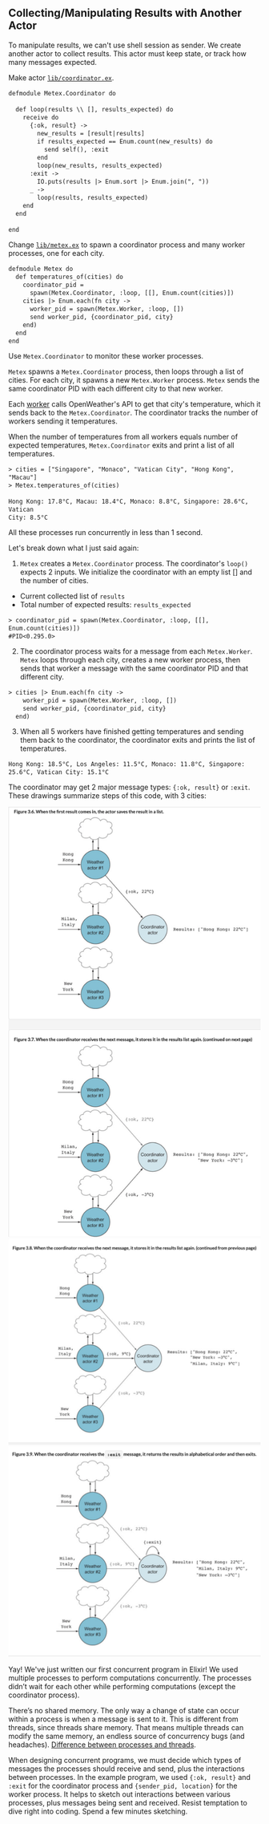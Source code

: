 ## Collecting/Manipulating Results with Another Actor
To manipulate results, we can't use shell session as sender. We create another actor to collect results. This actor must keep state, or track how many messages expected.

Make actor [`lib/coordinator.ex`](https://github.com/rayning0/metex/blob/master/lib/coordinator.ex).
```
defmodule Metex.Coordinator do

  def loop(results \\ [], results_expected) do
    receive do
      {:ok, result} ->
        new_results = [result|results]
        if results_expected == Enum.count(new_results) do
          send self(), :exit
        end
        loop(new_results, results_expected)
      :exit ->
        IO.puts(results |> Enum.sort |> Enum.join(", "))
      _ ->
        loop(results, results_expected)
    end
  end

end
```
Change [`lib/metex.ex`](https://github.com/rayning0/metex/blob/master/lib/metex.ex) to spawn a coordinator process and many worker processes, one for each city.
```
defmodule Metex do
  def temperatures_of(cities) do
    coordinator_pid =
      spawn(Metex.Coordinator, :loop, [[], Enum.count(cities)])
    cities |> Enum.each(fn city ->
      worker_pid = spawn(Metex.Worker, :loop, [])
      send worker_pid, {coordinator_pid, city}
    end)
  end
end

```
Use `Metex.Coordinator` to monitor these worker processes.

`Metex` spawns a `Metex.Coordinator` process, then loops through a list of cities. For each city, it spawns a new `Metex.Worker` process. `Metex` sends the same coordinator PID with each different city to that new worker.

Each [worker](https://github.com/rayning0/metex/blob/master/lib/worker.ex) calls OpenWeather's API to get that city's temperature, which it sends back to the `Metex.Coordinator`. The coordinator tracks the number of workers sending it temperatures.

When the number of temperatures from all workers equals number of expected temperatures, `Metex.Coordinator` exits and print a list of all temperatures.
```
> cities = ["Singapore", "Monaco", "Vatican City", "Hong Kong", "Macau"]
> Metex.temperatures_of(cities)

Hong Kong: 17.8°C, Macau: 18.4°C, Monaco: 8.8°C, Singapore: 28.6°C, Vatican
City: 8.5°C
```
All these processes run concurrently in less than 1 second.

Let's break down what I just said again:

1. `Metex` creates a `Metex.Coordinator` process. The coordinator's `loop()` expects 2 inputs. We initialize the coordinator with an empty list [] and the number of cities.
  - Current collected list of `results`
  - Total number of expected results: `results_expected`
```
> coordinator_pid = spawn(Metex.Coordinator, :loop, [[], Enum.count(cities)])
#PID<0.295.0>
```
2. The coordinator process waits for a message from each `Metex.Worker`. `Metex` loops through each city, creates a new worker process, then sends that worker a message with the same coordinator PID and that different city.
```
> cities |> Enum.each(fn city ->
    worker_pid = spawn(Metex.Worker, :loop, [])
    send worker_pid, {coordinator_pid, city}
  end)
```
3. When all 5 workers have finished getting temperatures and sending them back to the coordinator, the coordinator exits and prints the list of temperatures.
```
Hong Kong: 18.5°C, Los Angeles: 11.5°C, Monaco: 11.8°C, Singapore: 25.6°C, Vatican City: 15.1°C
```
The coordinator may get 2 major message types: `{:ok, result}` or `:exit`. These drawings summarize steps of this code, with 3 cities:

![Coordinator: first 2 results](img/coordinator1.png)
![Coordinator: 3rd result](img/coordinator2.png)
![Coordinator: exit message](img/coordinator3.png)

Yay! We've just written our first concurrent program in Elixir! We used multiple processes to perform computations concurrently. The processes didn’t wait for each other while performing computations (except the coordinator process).

There’s no shared memory. The only way a change of state can occur within a process is when a message is sent to it. This is different from threads, since threads share memory. That means multiple threads can modify the same memory, an endless source of concurrency bugs (and headaches). [Difference between processes and threads](../elixir_school/mit_concurrency-process_thread_race-conditions.md#processes).

When designing concurrent programs, we must decide which types of messages the processes should receive and send, plus the interactions between processes. In the example program, we used `{:ok, result}` and `:exit` for the coordinator process and `{sender_pid, location}` for the worker process. It helps to sketch out interactions between various processes, plus messages being sent and received. Resist temptation to dive right into coding. Spend a few minutes sketching.
